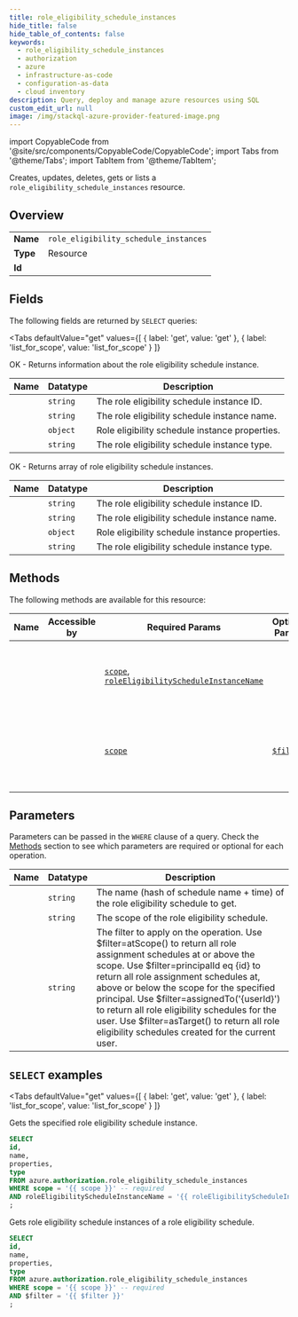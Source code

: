 ```yaml
--- 
title: role_eligibility_schedule_instances
hide_title: false
hide_table_of_contents: false
keywords:
  - role_eligibility_schedule_instances
  - authorization
  - azure
  - infrastructure-as-code
  - configuration-as-data
  - cloud inventory
description: Query, deploy and manage azure resources using SQL
custom_edit_url: null
image: /img/stackql-azure-provider-featured-image.png
---
```


import CopyableCode from '@site/src/components/CopyableCode/CopyableCode';
import Tabs from '@theme/Tabs';
import TabItem from '@theme/TabItem';

Creates, updates, deletes, gets or lists a <code>role_eligibility_schedule_instances</code> resource.

## Overview
<table><tbody>
<tr><td><b>Name</b></td><td><code>role_eligibility_schedule_instances</code></td></tr>
<tr><td><b>Type</b></td><td>Resource</td></tr>
<tr><td><b>Id</b></td><td><CopyableCode code="azure.authorization.role_eligibility_schedule_instances" /></td></tr>
</tbody></table>

## Fields

The following fields are returned by `SELECT` queries:

<Tabs
    defaultValue="get"
    values={[
        { label: 'get', value: 'get' },
        { label: 'list_for_scope', value: 'list_for_scope' }
    ]}
>
<TabItem value="get">

OK - Returns information about the role eligibility schedule instance.

<table>
<thead>
    <tr>
    <th>Name</th>
    <th>Datatype</th>
    <th>Description</th>
    </tr>
</thead>
<tbody>
<tr>
    <td><CopyableCode code="id" /></td>
    <td><code>string</code></td>
    <td>The role eligibility schedule instance ID.</td>
</tr>
<tr>
    <td><CopyableCode code="name" /></td>
    <td><code>string</code></td>
    <td>The role eligibility schedule instance name.</td>
</tr>
<tr>
    <td><CopyableCode code="properties" /></td>
    <td><code>object</code></td>
    <td>Role eligibility schedule instance properties.</td>
</tr>
<tr>
    <td><CopyableCode code="type" /></td>
    <td><code>string</code></td>
    <td>The role eligibility schedule instance type.</td>
</tr>
</tbody>
</table>
</TabItem>
<TabItem value="list_for_scope">

OK - Returns array of role eligibility schedule instances.

<table>
<thead>
    <tr>
    <th>Name</th>
    <th>Datatype</th>
    <th>Description</th>
    </tr>
</thead>
<tbody>
<tr>
    <td><CopyableCode code="id" /></td>
    <td><code>string</code></td>
    <td>The role eligibility schedule instance ID.</td>
</tr>
<tr>
    <td><CopyableCode code="name" /></td>
    <td><code>string</code></td>
    <td>The role eligibility schedule instance name.</td>
</tr>
<tr>
    <td><CopyableCode code="properties" /></td>
    <td><code>object</code></td>
    <td>Role eligibility schedule instance properties.</td>
</tr>
<tr>
    <td><CopyableCode code="type" /></td>
    <td><code>string</code></td>
    <td>The role eligibility schedule instance type.</td>
</tr>
</tbody>
</table>
</TabItem>
</Tabs>

## Methods

The following methods are available for this resource:

<table>
<thead>
    <tr>
    <th>Name</th>
    <th>Accessible by</th>
    <th>Required Params</th>
    <th>Optional Params</th>
    <th>Description</th>
    </tr>
</thead>
<tbody>
<tr>
    <td><a href="#get"><CopyableCode code="get" /></a></td>
    <td><CopyableCode code="select" /></td>
    <td><a href="#parameter-scope"><code>scope</code></a>, <a href="#parameter-roleEligibilityScheduleInstanceName"><code>roleEligibilityScheduleInstanceName</code></a></td>
    <td></td>
    <td>Gets the specified role eligibility schedule instance.</td>
</tr>
<tr>
    <td><a href="#list_for_scope"><CopyableCode code="list_for_scope" /></a></td>
    <td><CopyableCode code="select" /></td>
    <td><a href="#parameter-scope"><code>scope</code></a></td>
    <td><a href="#parameter-$filter"><code>$filter</code></a></td>
    <td>Gets role eligibility schedule instances of a role eligibility schedule.</td>
</tr>
</tbody>
</table>

## Parameters

Parameters can be passed in the `WHERE` clause of a query. Check the [Methods](#methods) section to see which parameters are required or optional for each operation.

<table>
<thead>
    <tr>
    <th>Name</th>
    <th>Datatype</th>
    <th>Description</th>
    </tr>
</thead>
<tbody>
<tr id="parameter-roleEligibilityScheduleInstanceName">
    <td><CopyableCode code="roleEligibilityScheduleInstanceName" /></td>
    <td><code>string</code></td>
    <td>The name (hash of schedule name + time) of the role eligibility schedule to get.</td>
</tr>
<tr id="parameter-scope">
    <td><CopyableCode code="scope" /></td>
    <td><code>string</code></td>
    <td>The scope of the role eligibility schedule.</td>
</tr>
<tr id="parameter-$filter">
    <td><CopyableCode code="$filter" /></td>
    <td><code>string</code></td>
    <td>The filter to apply on the operation. Use $filter=atScope() to return all role assignment schedules at or above the scope. Use $filter=principalId eq &#123;id&#125; to return all role assignment schedules at, above or below the scope for the specified principal. Use $filter=assignedTo('&#123;userId&#125;') to return all role eligibility schedules for the user. Use $filter=asTarget() to return all role eligibility schedules created for the current user.</td>
</tr>
</tbody>
</table>

## `SELECT` examples

<Tabs
    defaultValue="get"
    values={[
        { label: 'get', value: 'get' },
        { label: 'list_for_scope', value: 'list_for_scope' }
    ]}
>
<TabItem value="get">

Gets the specified role eligibility schedule instance.

```sql
SELECT
id,
name,
properties,
type
FROM azure.authorization.role_eligibility_schedule_instances
WHERE scope = '{{ scope }}' -- required
AND roleEligibilityScheduleInstanceName = '{{ roleEligibilityScheduleInstanceName }}' -- required
;
```
</TabItem>
<TabItem value="list_for_scope">

Gets role eligibility schedule instances of a role eligibility schedule.

```sql
SELECT
id,
name,
properties,
type
FROM azure.authorization.role_eligibility_schedule_instances
WHERE scope = '{{ scope }}' -- required
AND $filter = '{{ $filter }}'
;
```
</TabItem>
</Tabs>

